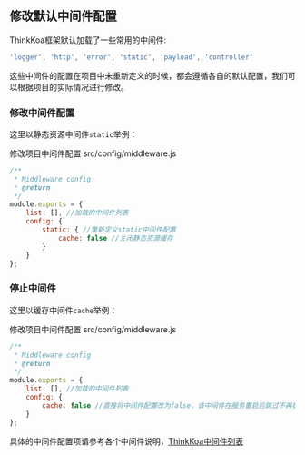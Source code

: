## 修改默认中间件配置

ThinkKoa框架默认加载了一些常用的中间件:

```js
'logger', 'http', 'error', 'static', 'payload', 'controller'
```
这些中间件的配置在项目中未重新定义的时候，都会遵循各自的默认配置，我们可以根据项目的实际情况进行修改。

### 修改中间件配置
这里以静态资源中间件`static`举例： 

修改项目中间件配置  src/config/middleware.js

```js
/**
 * Middleware config
 * @return
 */
module.exports = {
    list: [], //加载的中间件列表
    config: {
        static: { //重新定义static中间件配置
            cache: false //关闭静态资源缓存
        }
    }
};

```

### 停止中间件
这里以缓存中间件`cache`举例： 

修改项目中间件配置  src/config/middleware.js

```js
/**
 * Middleware config
 * @return
 */
module.exports = {
    list: [], //加载的中间件列表
    config: {
        cache: false //直接将中间件配置改为false，该中间件在服务重启后跳过不再执行
    }
};

```

具体的中间件配置项请参考各个中间件说明，[ThinkKoa中间件列表](/index/doc/plugin.jhtml)